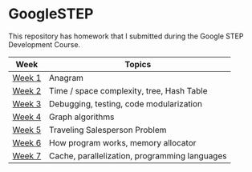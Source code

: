 # GoogleSTEP
This repository has homework that I submitted during the Google STEP Development Course.


| Week    | Topics                                        |
|---------|-----------------------------------------------|
| [Week 1](https://github.com/walnut07/GoogleSTEP/tree/main/Week_1)  | Anagram                                       |
| [Week 2](https://github.com/walnut07/GoogleSTEP/tree/main/Week_2)  | Time / space complexity, tree, Hash Table     |
| [Week 3](https://github.com/walnut07/GoogleSTEP/tree/main/Week_3)  | Debugging, testing, code modularization       |
| [Week 4](https://gist.github.com/walnut07/b04862e0185594ee7ff7014c78b6b13b)  | Graph algorithms                              |
| [Week 5](https://github.com/walnut07/GoogleSTEP/tree/main/Week_5)  | Traveling Salesperson Problem                 |
| [Week 6](https://github.com/walnut07/GoogleSTEP/tree/main/Week_6)  | How program works, memory allocator           |
| [Week 7](https://github.com/walnut07/GoogleSTEP/tree/main/Week_7)  | Cache, parallelization, programming languages |

